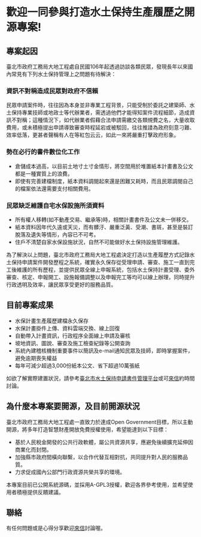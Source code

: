 # 歡迎一同參與打造水土保持生產履歷之開源專案!

## 專案起因

臺北市政府工務局大地工程處自民國106年起透過訪談各類民眾，發現長年以來國內常見有下列水土保持管理上之問題有待解決：

### 資訊不對稱造成民眾對政府不信賴

民眾申請案件時，往往因為本身並非專業工程背景，只能受制於委託之建築師、水土保持專業技師或地政士等代辦業者，需透過他們才能得知案件流程細節，造成資訊不對稱；這種情況下，如代辦業者假藉合法申請需繳交各類規費之名，大量收取費用，或未積極提出申請導致審查時程延宕或被駁回，往往推諉為政府刻意刁難、效率低落，更甚者聲稱有人在等紅包云云，如此一來將嚴重打擊政府形象。

### 勢在必行的書件數位化工作

+ 倉儲成本過高，以目前土地寸土寸金情形，將空間用於堆置紙本計畫書及公文都是一種實質上的浪費。
+ 即使有完善建檔制度，紙本資料調閱起來還是困難又耗時，而且民眾調閱自己的檔案依法還需要支付相關費用。
### 民眾缺乏維護自宅水保設施所須資料

+ 所有權人移轉(如不動產交易、繼承等)時，相關計畫書件及公文未一併移交。
+ 紙本資料因年代久遠或天災，而有髒汙、嚴重泛黃、受潮、書斑，甚至是裝訂脫落及遺失等情形，內容已不可考。
+ 住戶不清楚自家水保設施狀況，自然不可能做好水土保持設施管理維護。

為了解決以上問題，臺北市政府工務局大地工程處決定打造以生產履歷方式記錄水土保持申請案件開發歷程之系統，確實永久保存從受理申請、審查、施工一直到完工後維護的所有歷程，並提供民眾全線上申報系統，包括水土保持計畫受理、委外審查、核定、申報開工、設施報備調整以及申報完工等均可以線上辦理，同時提升行政透明及效率，讓民眾享受更好的服務品質。

## 目前專案成果

+ 水保計畫生產履歷建檔永久保存
+ 水保計畫掛件上傳、資料雲端交換、線上回復
+ 自動帶入計畫資訊，行政程序全面線上申請及審核
+ 坡地資訊、圖說、審查及施工檢查紀錄等公開查詢
+ 系統內建稽核機制重要事件以簡訊及e-mail通知民眾及技師，即時掌握案件，避免逾期喪失權益
+ 每年可減少超過3,000份紙本公文、省下超過10萬張紙

如欲了解實際建置狀況，請參考[臺北市水土保持申請書件管理平台](https://swc.taipei/)或可[來信](mailto:ge-40754@mail.taipei.gov.tw)約時間討論。

## 為什麼本專案要開源，及目前開源狀況

臺北市政府工務局大地工程處一直致力於達成Open Government目標，所以主動開源，將多年打造智慧財產開放免費授權使用，希望能達到以下目標：

+ 基於人民稅金開發的公共行政軟體，屬公共資源共享，應避免後續擴充延伸因商業化而封閉。
+ 加強縣市政府間橫向聯繫，以合作代替互相對抗，共同提升對人民的服務品質。
+ 力求促成國內公部門行政資源共榮共享的環境。

本專案目前已公開系統源碼，並採用A-GPL3授權，歡迎各界參考使用，並希望使用者積極提供反饋建議。

## 聯絡

有任何問題或是心得分享歡迎[來信](mailto:ge-40754@mail.taipei.gov.tw)討論喔。
